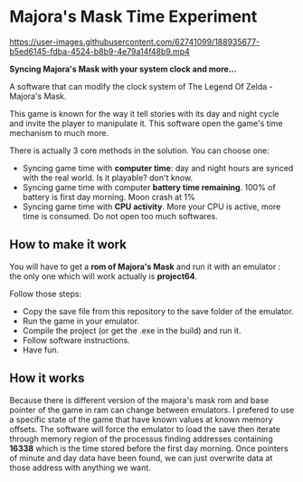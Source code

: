 # Majora's Mask Time Experiment

https://user-images.githubusercontent.com/62741099/188935677-b5ed6145-fdba-4524-b8b9-4e79a14f48b9.mp4

**Syncing Majora's Mask with your system clock and more...**

A software that can modify the clock system of The Legend Of Zelda - Majora's Mask. 

This game is known for the way it tell stories with its day and night cycle and invite the player to manipulate it. This software open the game's time mechanism to much more.

There is actually 3 core methods in the solution. You can choose one:

* Syncing game time with **computer time**: day and night hours are synced with the real world. Is it playable? don't know.
* Syncing game time with computer **battery time remaining**. 100% of battery is first day morning. Moon crash at 1% 
* Syncing game time with **CPU activity**. More your CPU is active, more time is consumed. Do not open too much softwares.

## How to make it work

You will have to get a **rom of Majora's Mask** and run it with an emulator : the only one which will work actually is **project64**.

Follow those steps:
* Copy the save file from this repository to the save folder of the emulator.
* Run the game in your emulator.
* Compile the project (or get the .exe in the build) and run it.
* Follow software instructions.
* Have fun.


## How it works

Because there is different version of the majora's mask rom and base pointer of the game in ram can change between emulators. I prefered to use a specific state of the game that have known values at known memory offsets. The software will force the emulator to load the save
then iterate through memory region of the processus finding addresses containing **16338** which is the time stored before the first day morning.
Once pointers of minute and day data have been found, we can just overwrite data at those address with anything we want.



